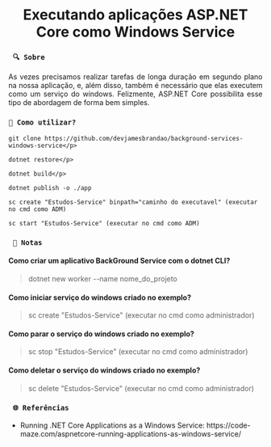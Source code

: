 <h1 align="center"><strong>Executando aplicações ASP.NET Core como Windows Service</strong></h1>

### ` 🔍 Sobre`

<p align="justify">As vezes precisamos realizar tarefas de longa duração em segundo plano na nossa aplicação, e, além disso, também é necessário que elas executem como um serviço do windows. Felizmente, ASP.NET Core possibilita esse tipo de abordagem de forma bem simples.</p>

### `🔎 Como utilizar?`
```
git clone https://github.com/devjamesbrandao/background-services-windows-service</p>

dotnet restore</p>

dotnet build</p>

dotnet publish -o ./app 

sc create "Estudos-Service" binpath="caminho do executavel" (executar no cmd como ADM)

sc start "Estudos-Service" (executar no cmd como ADM)
```

### ` 📜 Notas`
#### Como criar um aplicativo BackGround Service com o dotnet CLI?
> dotnet new worker --name nome_do_projeto

#### Como iniciar serviço do windows criado no exemplo?
> sc create "Estudos-Service" (executar no cmd como administrador)

#### Como parar o serviço do windows criado no exemplo?
> sc stop "Estudos-Service" (executar no cmd como administrador)

#### Como deletar o serviço do windows criado no exemplo?
> sc delete "Estudos-Service" (executar no cmd como administrador)

### ` 🌐 Referências`

- <p> Running .NET Core Applications as a Windows Service: https://code-maze.com/aspnetcore-running-applications-as-windows-service/</p>





